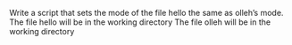 Write a script that sets the mode of the file hello the same as olleh’s mode. The file hello will be in the working directory The file olleh will be in the working directory
